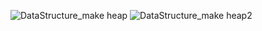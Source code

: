 ![DataStructure_make heap](https://github.com/kuruma-42/TIL/assets/60722292/b2181f0a-29e5-4aad-82b6-87505d7674b6)
![DataStructure_make heap2](https://github.com/kuruma-42/TIL/assets/60722292/1401a8c9-b002-404b-8811-a0a6f323e93c)
